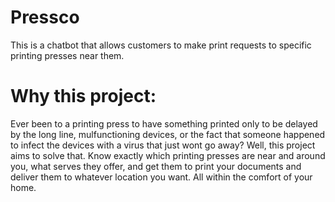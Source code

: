 # Pressco
This is a chatbot that allows customers to make print requests to specific printing presses near them. 

# Why this project:
Ever been to a printing press to have something printed only to be delayed by the long line, 
mulfunctioning devices, or the fact that someone happened to infect the devices with a virus that just wont go away?
Well, this project aims to solve that. Know exactly which printing presses are near and around you, 
what serves they offer, and get them to print your documents and deliver them to whatever location you want.
All within the comfort of your home.
